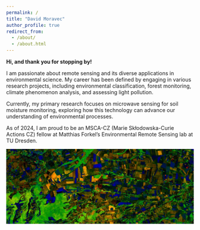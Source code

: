 ```yaml
---
permalink: /
title: "David Moravec"
author_profile: true
redirect_from: 
  - /about/
  - /about.html
---
```


**Hi, and thank you for stopping by!**

I am passionate about remote sensing and its diverse applications in environmental science. My career has been defined by engaging in various research projects, including environmental classification, forest monitoring, climate phenomenon analysis, and assessing light pollution.

Currently, my primary research focuses on microwave sensing for soil moisture monitoring, exploring how this technology can advance our understanding of environmental processes.

As of 2024, I am proud to be an MSCA-CZ (Marie Skłodowska-Curie Actions CZ) fellow at Matthias Forkel’s Environmental Remote Sensing lab at TU Dresden.

![](images/NDVI_trend.JPG)
